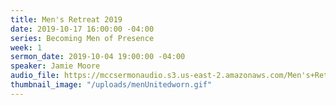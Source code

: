 ```yaml
---
title: Men's Retreat 2019
date: 2019-10-17 16:00:00 -04:00
series: Becoming Men of Presence
week: 1
sermon_date: 2019-10-04 19:00:00 -04:00
speaker: Jamie Moore
audio_file: https://mccsermonaudio.s3.us-east-2.amazonaws.com/Men's+Retreat/Friday+Night+Lesson+on+Being+Present+with+God.lite.mp3
thumbnail_image: "/uploads/menUnitedworn.gif"
---
```


